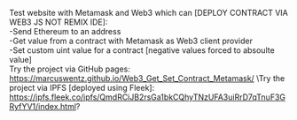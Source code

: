 Test website with Metamask and Web3 which can [DEPLOY CONTRACT VIA WEB3 JS NOT REMIX IDE]:\
  -Send Ethereum to an address\
  -Get value from a contract with Metamask as Web3 client provider\
  -Set custom uint value for a contract [negative values forced to absoulte value]\
  Try the project via GitHub pages:\
  https://marcuswentz.github.io/Web3_Get_Set_Contract_Metamask/
  \\Try the project via IPFS [deployed using Fleek]:\
  https://ipfs.fleek.co/ipfs/QmdRCiJB2rsGa1bkCQhyTNzUFA3uiRrD7qTnuF3GRyfYV1/index.html?
